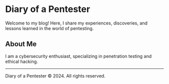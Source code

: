 # Diary of a Pentester

Welcome to my blog! Here, I share my experiences, discoveries, and lessons learned in the world of pentesting.

## About Me

I am a cybersecurity enthusiast, specializing in penetration testing and ethical hacking.

---

Diary of a Pentester © 2024. All rights reserved.
